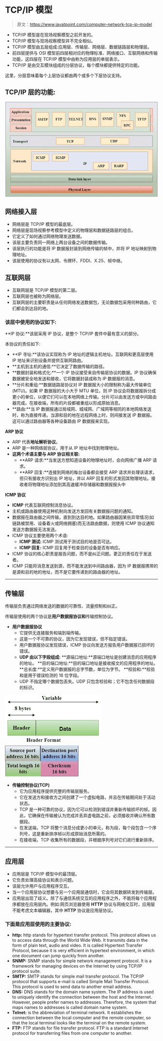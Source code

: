 # TCP/IP 模型

> 原文：<https://www.javatpoint.com/computer-network-tcp-ip-model>

*   TCP/IP 模型是在现场视察模型之前开发的。
*   TCP/IP 模型与现场视察模型并不完全相似。
*   TCP/IP 模型由五层组成:应用层、传输层、网络层、数据链路层和物理层。
*   前四层提供与 OSI 模型前四层相对应的物理标准、网络接口、互联网络和传输功能，这四层在 TCP/IP 模型中由称为应用层的单层表示。
*   TCP/IP 是由交互模块组成的分层协议，每个模块都提供特定的功能。

这里，分层意味着每个上层协议都由两个或多个下层协议支持。

## TCP/IP 层的功能:

![TCP/IP model](img/ec354a7305dde7f191a19ae5d180223d.png)

## 网络接入层

*   网络层是 TCP/IP 模型的最底层。
*   网络层是现场视察参考模型中定义的物理层和数据链路层的组合。
*   它定义了如何通过网络物理发送数据。
*   该层主要负责同一网络上两台设备之间的数据传输。
*   该层执行的功能是将 IP 数据报封装到网络传输的帧中，并将 IP 地址映射到物理地址。
*   该层使用的协议有以太网、令牌环、FDDI、X.25、帧中继。

## 互联网层

*   互联网层是 TCP/IP 模型的第二层。
*   互联网层也被称为网络层。
*   互联网层的主要职责是从任何网络发送数据包，无论数据包采用何种路由，它们都会到达目的地。

### 该层中使用的协议如下:

**IP 协议:**该层采用 IP 协议，是整个 TCP/IP 套件中最有意义的部分。

本协议的责任如下:

*   **IP 寻址:**该协议实现称为 IP 地址的逻辑主机地址。互联网和更高层使用 IP 地址来识别设备并提供互联网路由。
*   **主机到主机的通信:**它决定了数据传输的路径。
*   **数据封装和格式化:**一个 IP 协议接受来自传输层协议的数据。IP 协议确保数据被安全地发送和接收，它将数据封装成称为 IP 数据报的消息。
*   **分片和重组:**数据链路层协议对 IP 数据报大小的限制称为最大传输单位(MTU)。如果 IP 数据报的大小大于 MTU 单位，则 IP 协议会将数据报拆分成更小的单位，以便它们可以在本地网络上传输。分片可以由发送方或中间路由器完成。在接收端，所有的片段都被重组以形成原始消息。
*   **路由:**当 IP 数据报通过局域网、城域网、广域网等相同的本地网络发送时，称为直接传递。当源和目的地在远程网络上时，则间接发送 IP 数据报。这可以通过路由器等各种设备路由 IP 数据报来实现。

**ARP 协议**

*   ARP 代表**地址解析协议**。
*   ARP 是一种网络层协议，用于从 IP 地址中找到物理地址。
*   **这两个术语主要与 ARP 协议相关联:**
    *   **ARP 请求:**当发送方想知道设备的物理地址时，会向网络广播 ARP 请求。
    *   **ARP 回复:**连接到网络的每台设备都会接受 ARP 请求并处理该请求，但只有接收方识别出 IP 地址，并以 ARP 回复的形式发回其物理地址。接收者将物理地址添加到其高速缓冲存储器和数据报报头中

**ICMP 协议**

*   **ICMP** 代表互联网控制消息协议。
*   主机或路由器使用这种机制向发送方发回有关数据报问题的通知。
*   数据报在路由器之间传输，直到到达目的地。如果路由器因某些异常情况(如链路被禁用、设备着火或网络拥塞)而无法路由数据，则使用 ICMP 协议通知发送方数据报无法发送。
*   ICMP 协议主要使用两个术语:
    *   **ICMP 测试:** ICMP 测试用于测试目的地是否可达。
    *   **ICMP 回复:** ICMP 回复用于检查目的设备是否有响应。
*   ICMP 协议的核心职责是报告问题，而不是纠正问题。更正的责任在于发送者。
*   ICMP 只能将消息发送到源，而不能发送到中间路由器，因为 IP 数据报携带的是源和目的地的地址，而不是它要传递到的路由器的地址。

* * *

## 传输层

传输层负责通过网络发送的数据的可靠性、流量控制和纠正。

传输层使用的两个协议是**用户数据报协议和**传输控制协议。

*   **用户数据报协议**
    *   它提供无连接服务和端到端传输。
    *   这是一个不可靠的协议，因为它发现错误，但不指定错误。
    *   用户数据报协议发现错误，ICMP 协议向发送方报告用户数据报已损坏的错误。
    *   **UDP 由以下字段组成:**
        **源端口地址:**源端口地址是创建消息的应用程序的地址。
        **目的端口地址:**目的端口地址是接收报文的应用程序的地址。
        **总长度:**定义用户数据报的总字节数，单位为字节。
        **校验和:**校验和是用于错误检测的 16 位字段。
    *   UDP 不指定哪个数据包丢失。UDP 只包含校验和；它不包含任何数据段的标识。

![TCP/IP model](img/e35a366daf6d67e4d6c55f3edbafccaa.png)
![TCP/IP model](img/5ab342dc7a2ab5b99084048fd345c080.png)

*   **传输控制协议(TCP)**
    *   它为应用程序提供完整的传输层服务。
    *   它在发送方和接收方之间创建了一个虚拟电路，并且在传输期间处于活动状态。
    *   TCP 是一种可靠的协议，因为它可以检测到错误并重新传输损坏的帧。因此，它确保在传输被认为完成并丢弃虚电路之前，必须接收并确认所有数据段。
    *   在发送端，TCP 将整个消息分成更小的单元，称为段，每个段包含一个序列号，这是重新排序帧以形成原始消息所需的。
    *   在接收端，TCP 收集所有的数据段，并根据序列号对它们进行重新排序。

* * *

## 应用层

*   应用层是 TCP/IP 模型中的最顶层。
*   它负责处理高级协议和表示问题。
*   该层允许用户与应用程序交互。
*   当一个应用层协议想要与另一个应用层通信时，它会将其数据转发到传输层。
*   应用层出现了歧义。除了与通信系统交互的应用程序之外，不能将每个应用程序都放在应用层内。例如:网页浏览器使用 **HTTP** 协议与网络交互时，应用层不能考虑文本编辑器，其中 **HTTP** 协议是应用层协议。

### 下面是应用层使用的主要协议:

*   **http:** http stands for hypertext transfer protocol. This protocol allows us to access data through the World Wide Web. It transmits data in the form of plain text, audio and video. It is called Hypertext Transfer Protocol, because it is very efficient in hypertext environment, in which one document can jump quickly from another.
*   **SNMP:** SNMP stands for simple network management protocol. It is a framework for managing devices on the Internet by using TCP/IP protocol suite.
*   **SMTP:** SMTP stands for simple mail transfer protocol. The TCP/IP protocol that supports e-mail is called Simple Mail Transfer Protocol. This protocol is used to send data to another email address.
*   **DNS:** DNS stands for the domain name system. The IP address is used to uniquely identify the connection between the host and the Internet. However, people prefer names to addresses. Therefore, the system that maps names to addresses is called domain name system.
*   **Telnet:** is the abbreviation of terminal network. It establishes the connection between the local computer and the remote computer, so that the local terminal looks like the terminal on the remote system.
*   **FTP:** FTP stands for file transfer protocol. FTP is a standard Internet protocol for transferring files from one computer to another.